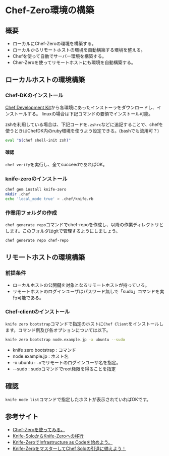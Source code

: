 # Chef-Zero環境の構築

## 概要

* ローカルにChef-Zeroの環境を構築する。
* ローカルからリモートホストの環境を自動構築する環境を整える。
* Chefを使って自動でサーバー環境を構築する。
* Cher-Zeroを使ってリモートホストにも環境を自動構築する。

## ローカルホストの環境構築

### Chef-DKのインストール

[Chef Development Kit](https://downloads.chef.io/chef-dk/)から各環境にあったインストーラをダウンロードし、インストールする。  linuxの場合は下記コマンドの要領でインストール可能。


zshを利用している場合は、下記コードを`.zshrc`などに追記することで、chefを使うときはChefDK内のruby環境を使うよう設定できる。(bashでも流用可？)

```sh
eval "$(chef shell-init zsh)"
```

#### 確認

`chef verify`を実行し、全てsucceedであればOK。

### knife-zeroのインストール

```sh
chef gem install knife-zero
mkdir .chef
echo 'local_mode true' > .chef/knife.rb
```
### 作業用フォルダの作成
`chef generate repo`コマンドでchef-repoを作成し、以降の作業ディレクトリとします。このフォルダはgitで管理するようにしましょう。

```sh
chef generate repo chef-repo
```

## リモートホストの環境構築
### 前提条件
* ローカルホストの公開鍵を対象となるリモートホストが持っている。
* リモートホストのログインユーザはパスワード無しで「sudo」コマンドを実行可能である。

### Chef-clientのインストール

`knife zero bootstrap`コマンドで指定のホストに`Chef Client`をインストールします。コマンド例及び各オプションについては以下。

```sh
knife zero bootstrap node.example.jp -x ubuntu --sudo
```

* knife zero bootstrap : コマンド
* node.example.jp : ホスト名
* -x ubuntu : `-x`でリモートのログインユーザ名を指定。
* --sudo : sudoコマンドでroot権限を得ることを指定

## 確認

`knife node list`コマンドで指定したホストが表示されていればOKです。

## 参考サイト

* [Chef-Zeroを使ってみる。](http://qiita.com/shn/items/d2c0d0a8bc3299637073)
* [Knife-SoloからKnife-Zeroへの移行](http://www.creationline.com/lab/6401)
* [Knife-ZeroでInfrastructure as Codeを始めよう。](http://www.creationline.com/lab/6718)
* [Knife-ZeroをマスターしてChef Soloの引退に備えよう！](http://knowledge.sakura.ad.jp/tech/2708/)
